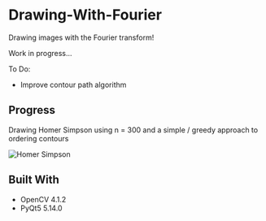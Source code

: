 # Drawing-With-Fourier
Drawing images with the Fourier transform!

Work in progress...

To Do:
* Improve contour path algorithm

## Progress

Drawing Homer Simpson using n = 300 and a simple / greedy approach to ordering contours

![Homer Simpson](https://github.com/cindyli-13/Drawing-With-Fourier/blob/master/images/results/homer_simpson_greedy_approach.jpg)

## Built With
* OpenCV 4.1.2
* PyQt5 5.14.0